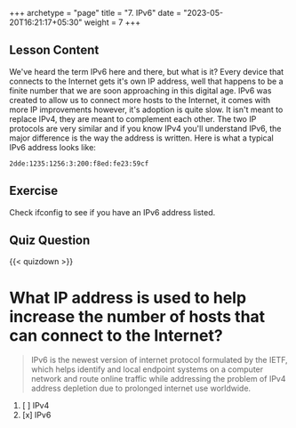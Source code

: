 +++
archetype = "page"
title = "7. IPv6"
date = "2023-05-20T16:21:17+05:30"
weight = 7
+++

## Lesson Content

We've heard the term IPv6 here and there, but what is it? Every device that connects to the Internet gets it's own IP address, well that happens to be a finite number that we are soon approaching in this digital age. IPv6 was created to allow us to connect more hosts to the Internet, it comes with more IP improvements however, it's adoption is quite slow. It isn't meant to replace IPv4, they are meant to complement each other. The two IP protocols are very similar and if you know IPv4 you'll understand IPv6, the major difference is the way the address is written. Here is what a typical IPv6 address looks like:


```
2dde:1235:1256:3:200:f8ed:fe23:59cf
```

## Exercise

Check ifconfig to see if you have an IPv6 address listed.

## Quiz Question

{{< quizdown >}}

# What IP address is used to help increase the number of hosts that can connect to the Internet?

> IPv6 is the newest version of internet protocol formulated by the IETF, which helps identify and local endpoint systems on a computer network and route online traffic while addressing the problem of IPv4 address depletion due to prolonged internet use worldwide.

1. [ ] IPv4
2. [x] IPv6
